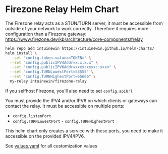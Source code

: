 # Firezone Relay Helm Chart

The Firezone relay acts as a STUN/TURN server, it must be accessible from outside of your network to work correctly. Therefore it requires more configuration than a Firezone gateway: https://www.firezone.dev/kb/architecture/core-components#relay

```bash
helm repo add intuinewin https://intuinewin.github.io/helm-charts/
helm install \
  --set "config.token.value=<TOKEN>" \
  --set "config.publicIPV4Addr=x.x.x.x" \
  --set "config.publicIPV6Addr=xxxx:xxxx::xxxx" \
  --set "config.TURNLowestPort=55555" \
  --set "config.TURNHighestPort=55666" \
  my-relay intuinewin/firezone-relay
```

If you selfhost Firezone, you'll also need to set `config.apiUrl`

You must provide the IPV4 and/or IPV6 on which clients or gateways can contact the relay. It must be accessible on multiple ports:
- `config.listenPort`
- `config.TURNLowestPort` - `config.TURNHighestPort`

This helm chart only creates a service with these ports, you need to make it accessible on the provided IPV4/IPV6.

See [values.yaml](./values.yaml) for all customization values
